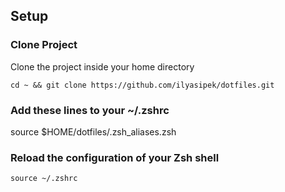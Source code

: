 ## Setup 
### Clone Project
Clone the project inside your home directory

`cd ~ && git clone https://github.com/ilyasipek/dotfiles.git`

### Add these lines to your __~/.zshrc__
source $HOME/dotfiles/.zsh_aliases.zsh

### Reload the configuration of your Zsh shell
`source ~/.zshrc`
